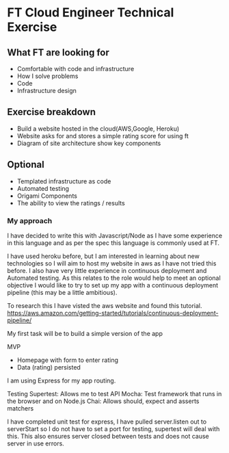 # FT Cloud Engineer Technical Exercise

## What FT are looking for
* Comfortable with code and infrastructure
* How I solve problems
* Code
* Infrastructure design

## Exercise breakdown
* Build a website hosted in the cloud(AWS,Google, Heroku)
* Website asks for and stores a simple rating score for using ft
* Diagram of site architecture show key components

## Optional
* Templated infrastructure as code
* Automated testing
* Origami Components
* The ability to view the ratings / results

### My approach

I have decided to write this with Javascript/Node as I have some experience in this language
and as per the spec this language is commonly used at FT.

I have used heroku before, but I am interested in learning about new technologies
so I will aim to host my website in aws as I have not tried this before.
I also have very little experience in continuous deployment and Automated testing.
As this relates to the role would help to meet an optional objective I would like to try
to set up my app with a continuous deployment pipeline (this may be a little ambitious).

To research this I have visted the aws website and found this tutorial.
https://aws.amazon.com/getting-started/tutorials/continuous-deployment-pipeline/

My first task will be to build a simple version of the app

MVP
* Homepage with form to enter rating
* Data (rating) persisted

I am using Express for my app routing.

Testing
Supertest: Allows me to test API
Mocha: Test framework that runs in the browser and on Node.js
Chai: Allows should, expect and asserts matchers

I have completed unit test for express, I have pulled server.listen out to serverStart
so I do not have to set a port for testing, supertest will deal with this. This also ensures server
closed between tests and does not cause server in use errors.
